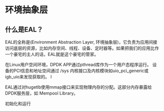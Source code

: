 # 环境抽象层

## 什么是EAL？ 

EAL的全称是(Environment Abstraction Layer, 环境抽象层)，它负责为应用间接访问底层的资源，比如内存空间、线程、设备、定时器等。如果把我们的应用比作一个豪宅的主人的话，EAL就是这个豪宅的管家。

在Linux用户空间环境，DPDK APP通过pthread库作为一个用户态程序运行。 设备的PCI信息和地址空间通过 /sys 内核接口及内核模块如uio_pci_generic或igb_uio来发现获取的。 l

EAL通过对hugetlb使用mmap接口来实现物理内存的分配。这部分内存暴露给DPDK服务层，如 Mempool Library。


初始化和运行